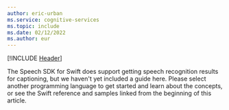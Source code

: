 ```yaml
---
author: eric-urban
ms.service: cognitive-services
ms.topic: include
ms.date: 02/12/2022
ms.author: eur
---
```


[!INCLUDE [Header](../../common/swift.md)]

The Speech SDK for Swift does support getting speech recognition results for captioning, but we haven't yet included a guide here. Please select another programming language to get started and learn about the concepts, or see the Swift reference and samples linked from the beginning of this article. 
